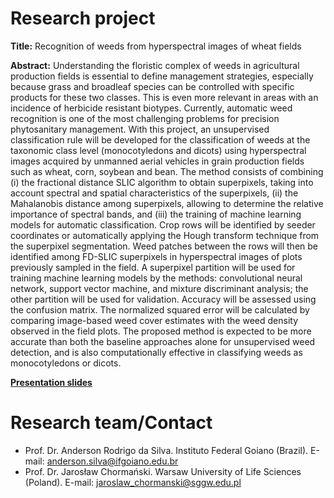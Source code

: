 # Research project
**Title:** Recognition of weeds from hyperspectral images of wheat fields

**Abstract:** Understanding the floristic complex of weeds in agricultural production fields is essential to define management strategies, especially because grass and broadleaf species can be controlled with specific products for these two classes. This is even more relevant in areas with an incidence of herbicide resistant biotypes. Currently, automatic weed recognition is one of the most challenging problems for precision phytosanitary management. With this project, an unsupervised classification rule will be developed for the classification of weeds at the taxonomic class level (monocotyledons and dicots) using hyperspectral images acquired by unmanned aerial vehicles in grain production fields such as wheat, corn, soybean and bean. The method consists of combining (i) the fractional distance SLIC algorithm to obtain superpixels, taking into account spectral and spatial characteristics of the superpixels, (ii) the Mahalanobis distance among superpixels, allowing to determine the relative importance of spectral bands, and (iii) the training of machine learning models for automatic classification. Crop rows will be identified by seeder coordinates or automatically applying the Hough transform technique from the superpixel segmentation. Weed patches between the rows will then be identified among FD-SLIC superpixels in hyperspectral images of plots previously sampled in the field. A superpixel partition will be used for training machine learning models by the methods: convolutional neural network, support vector machine, and mixture discriminant analysis; the other partition will be used for validation. Accuracy will be assessed using the confusion matrix. The normalized squared error will be calculated by comparing image-based weed cover estimates with the weed density observed in the field plots. The proposed method is expected to be more accurate than both the baseline approaches alone for unsupervised weed detection, and is also computationally effective in classifying weeds as monocotyledons or dicots.

[**Presentation slides**](https://arsilva87.github.io/hyperweeds/slides.html)

# Research team/Contact
* Prof. Dr. Anderson Rodrigo da Silva. Instituto Federal Goiano (Brazil). E-mail: <anderson.silva@ifgoiano.edu.br>
* Prof. Dr. Jarosław Chormański. Warsaw University of Life Sciences (Poland). E-mail: <jaroslaw_chormanski@sggw.edu.pl>
